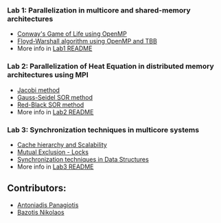 ### __Lab 1:__ Parallelization in multicore and shared-memory architectures

- [Conway's Game of Life using OpenMP](./Lab1/ex1)
- [Floyd-Warshall algorithm using OpenMP and TBB](./Lab1/ex2)
- More info in [Lab1 README](./Lab1/README.md)


### __Lab 2:__ Parallelization of Heat Equation in distributed memory architectures using MPI

- [Jacobi method](./Lab2)
- [Gauss-Seidel SOR method](./Lab2)
- [Red-Black SOR method](./Lab2)
- More info in [Lab2 README](./Lab2/README.md)


### __Lab 3:__ Synchronization techniques in multicore systems

- [Cache hierarchy and Scalability](./Lab3/ex1-cache)
- [Mutual Exclusion - Locks](./Lab3/ex2-lock)
- [Synchronization techniques in Data Structures](./Lab3/ex3-ds)
- More info in [Lab3 README](./Lab3/README.md)


## Contributors:
- [Antoniadis Panagiotis](https://github.com/PanosAntoniadis)
- [Bazotis Nikolaos](https://github.com/Nick-Buzz)

